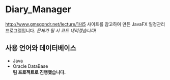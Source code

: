 # Diary_Manager
http://www.gmsgondr.net/lecture/1/45 사이트를 참고하여 만든 JavaFX 일정관리 프로그램입니다.
*문제가 될 시 코드 내리겠습니다!*

## 사용 언어와 데이터베이스
* Java
* Oracle DataBase<br>
**팀 프로젝트로 진행했습니다.**
